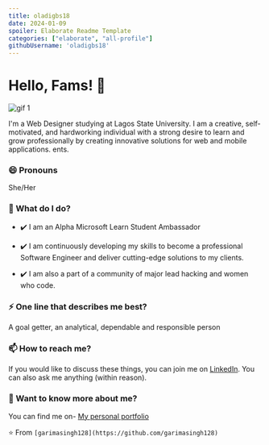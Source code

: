 ```yaml
---
title: oladigbs18
date: 2024-01-09
spoiler: Elaborate Readme Template
categories: ["elaborate", "all-profile"]
githubUsername: 'oladigbs18'
---
```


# Hello, Fams! 👋
![gif 1](https://github.com/elangosundar/awesome-README-templates/assets/100875512/93c09dbc-33bd-4295-8947-ba5321c56444)

I'm a Web Designer studying at Lagos State University. I am a creative, self-motivated, and hardworking individual with a strong desire to learn and grow professionally by creating innovative solutions for web and mobile applications. ents.

### 😄 Pronouns
She/Her

### 🌱 What do I do?
- ✔️ I am an Alpha Microsoft Learn Student Ambassador

- ✔️ I am continuously developing my skills to become a professional Software Engineer and deliver cutting-edge solutions to my clients.

- ✔️ I am also a part of a community of major lead hacking and women who code.

### ⚡ One line that describes me best? 
A goal getter, an analytical, dependable and responsible person


### 📫 How to reach me?
If you would like to discuss these things, you can join me on [LinkedIn](https://www.linkedin.com/in/aaliyah-oladigbolu-54a452244/). You can also ask me anything (within reason).

### 💬 Want to know more about me?
You can find me on- [My personal portfolio]([http://garimasingh.me](https://salmon-ocean-0e7883f0f-1.eastus2.4.azurestaticapps.net/)) 
<!--
**garimasingh128/garimasingh128** is a ✨ _special_ ✨ repository because its `README.md` (this file) appears on your GitHub profile.

Here are some ideas to get you started:

- 🔭 I’m currently working on ...
- 🌱 I’m currently learning ...
- 👯 I’m looking to collaborate on ...
- 🤔 I’m looking for help with ...
- 💬 Ask me about ...
- 📫 How to reach me: ...
- 😄 Pronouns: ...
- ⚡ Fun fact: ...
-->


⭐️ From `[garimasingh128](https://github.com/garimasingh128)`
